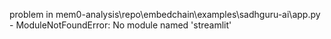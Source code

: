 problem in mem0-analysis\repo\embedchain\examples\sadhguru-ai\app.py - ModuleNotFoundError: No module named 'streamlit'
